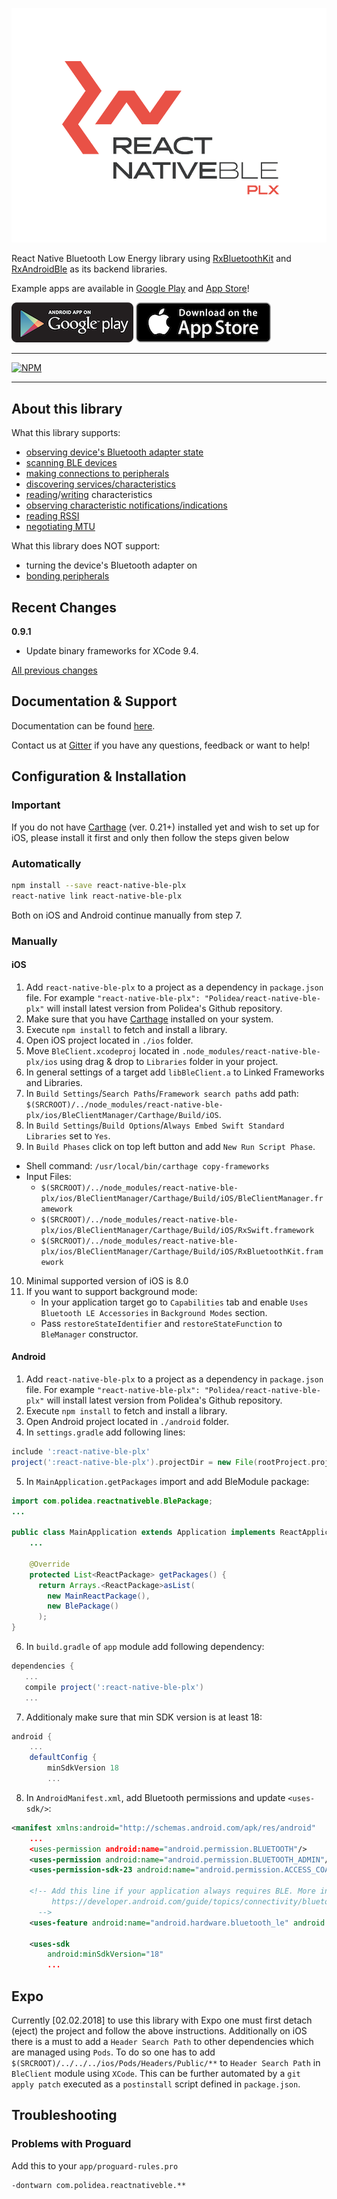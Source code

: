 <p align="center">
  <img alt="react-native-ble-plx" src="docs/logo.png" />
</p>

React Native Bluetooth Low Energy library using [RxBluetoothKit](https://github.com/Polidea/RxBluetoothKit) and [RxAndroidBle](https://github.com/Polidea/RxAndroidBle) as its backend libraries.

Example apps are available in [Google Play](https://play.google.com/store/apps/details?id=com.polidea.sniffator) and [App Store](https://itunes.apple.com/us/app/sniffator/id1147266354?ls=1&mt=8)!

[![GooglePlay](docs/googleplay.png)](https://play.google.com/store/apps/details?id=com.polidea.sniffator) [![AppStore](docs/appstore.png)](https://itunes.apple.com/us/app/sniffator/id1147266354?ls=1&mt=8)

---

[![NPM](https://nodei.co/npm/react-native-ble-plx.png?downloads=true)](https://nodei.co/npm/react-native-ble-plx/)

---

## About this library

What this library supports:

* [observing device's Bluetooth adapter state](https://github.com/Polidea/react-native-ble-plx/wiki/Bluetooth-Adapter-State)
* [scanning BLE devices](https://github.com/Polidea/react-native-ble-plx/wiki/Bluetooth-Scanning)
* [making connections to peripherals](https://github.com/Polidea/react-native-ble-plx/wiki/Device-Connecting)
* [discovering services/characteristics](https://github.com/Polidea/react-native-ble-plx/wiki/Device-Service-Discovery)
* [reading](https://github.com/Polidea/react-native-ble-plx/wiki/Characteristic-Reading)/[writing](https://github.com/Polidea/react-native-ble-plx/wiki/Characteristic-Writing) characteristics
* [observing characteristic notifications/indications](https://github.com/Polidea/react-native-ble-plx/wiki/Characteristic-Notifying)
* [reading RSSI](https://github.com/Polidea/react-native-ble-plx/wiki/RSSI-Reading)
* [negotiating MTU](https://github.com/Polidea/react-native-ble-plx/wiki/MTU-Negotiation)

What this library does NOT support:

* turning the device's Bluetooth adapter on
* [bonding peripherals](https://github.com/Polidea/react-native-ble-plx/wiki/Device-Bonding)

## Recent Changes

**0.9.1**

* Update binary frameworks for XCode 9.4.

[All previous changes](CHANGELOG.md)

## Documentation & Support

Documentation can be found [here](https://polidea.github.io/react-native-ble-plx/).

Contact us at [Gitter](https://gitter.im/RxBLELibraries/react-native-ble) if you have any questions, feedback or want to help!

## Configuration & Installation

### Important

If you do not have [Carthage](https://github.com/Carthage/Carthage) (ver. 0.21+) installed yet and
wish to set up for iOS, please install it first and only then follow the steps given below

### Automatically

```bash
npm install --save react-native-ble-plx
react-native link react-native-ble-plx
```

Both on iOS and Android continue manually from step 7.

### Manually

#### iOS

1. Add `react-native-ble-plx` to a project as a dependency in `package.json` file.
   For example `"react-native-ble-plx": "Polidea/react-native-ble-plx"` will install
   latest version from Polidea's Github repository.
2. Make sure that you have [Carthage](https://github.com/Carthage/Carthage) installed on your system.
3. Execute `npm install` to fetch and install a library.
4. Open iOS project located in `./ios` folder.
5. Move `BleClient.xcodeproj` located in `.node_modules/react-native-ble-plx/ios`
   using drag & drop to `Libraries` folder in your project.
6. In general settings of a target add `libBleClient.a` to Linked Frameworks and Libraries.
7. In `Build Settings`/`Search Paths`/`Framework search paths` add path: `$(SRCROOT)/../node_modules/react-native-ble-plx/ios/BleClientManager/Carthage/Build/iOS`.
8. In `Build Settings`/`Build Options`/`Always Embed Swift Standard Libraries` set to `Yes`.
9. In `Build Phases` click on top left button and add `New Run Script Phase`.

* Shell command: `/usr/local/bin/carthage copy-frameworks`
* Input Files:
  * `$(SRCROOT)/../node_modules/react-native-ble-plx/ios/BleClientManager/Carthage/Build/iOS/BleClientManager.framework`
  * `$(SRCROOT)/../node_modules/react-native-ble-plx/ios/BleClientManager/Carthage/Build/iOS/RxSwift.framework`
  * `$(SRCROOT)/../node_modules/react-native-ble-plx/ios/BleClientManager/Carthage/Build/iOS/RxBluetoothKit.framework`

10. Minimal supported version of iOS is 8.0
11. If you want to support background mode:
    * In your application target go to `Capabilities` tab and enable `Uses Bluetooth LE Accessories` in
      `Background Modes` section.
    * Pass `restoreStateIdentifier` and `restoreStateFunction` to `BleManager` constructor.

#### Android

1. Add `react-native-ble-plx` to a project as a dependency in `package.json` file.
   For example `"react-native-ble-plx": "Polidea/react-native-ble-plx"` will install
   latest version from Polidea's Github repository.
2. Execute `npm install` to fetch and install a library.
3. Open Android project located in `./android` folder.
4. In `settings.gradle` add following lines:

```groovy
include ':react-native-ble-plx'
project(':react-native-ble-plx').projectDir = new File(rootProject.projectDir, '../node_modules/react-native-ble-plx/android')
```

5. In `MainApplication.getPackages` import and add BleModule package:

```java
import com.polidea.reactnativeble.BlePackage;
...

public class MainApplication extends Application implements ReactApplication {
    ...

    @Override
    protected List<ReactPackage> getPackages() {
      return Arrays.<ReactPackage>asList(
        new MainReactPackage(),
        new BlePackage()
      );
}
```

6. In `build.gradle` of `app` module add following dependency:

```groovy
dependencies {
   ...
   compile project(':react-native-ble-plx')
   ...
```

7. Additionaly make sure that min SDK version is at least 18:

```groovy
android {
    ...
    defaultConfig {
        minSdkVersion 18
        ...
```

8. In `AndroidManifest.xml`, add Bluetooth permissions and update `<uses-sdk/>`:

```xml
<manifest xmlns:android="http://schemas.android.com/apk/res/android"
    ...
    <uses-permission android:name="android.permission.BLUETOOTH"/>
    <uses-permission android:name="android.permission.BLUETOOTH_ADMIN"/>
    <uses-permission-sdk-23 android:name="android.permission.ACCESS_COARSE_LOCATION"/>

    <!-- Add this line if your application always requires BLE. More info can be found on:
         https://developer.android.com/guide/topics/connectivity/bluetooth-le.html#permissions
      -->
    <uses-feature android:name="android.hardware.bluetooth_le" android:required="true"/>

    <uses-sdk
        android:minSdkVersion="18"
        ...
```

## Expo

Currently [02.02.2018] to use this library with Expo one must first detach (eject) the project and follow the above instructions. Additionally on iOS there is a must to add a `Header Search Path` to other dependencies which are managed using `Pods`. To do so one has to add `$(SRCROOT)/../../../ios/Pods/Headers/Public/**` to `Header Search Path` in `BleClient` module using `XCode`. This can be further automated by a `git apply patch` executed as a `postinstall` script defined in `package.json`.

## Troubleshooting

### Problems with Proguard

Add this to your `app/proguard-rules.pro`

```
-dontwarn com.polidea.reactnativeble.**
```
